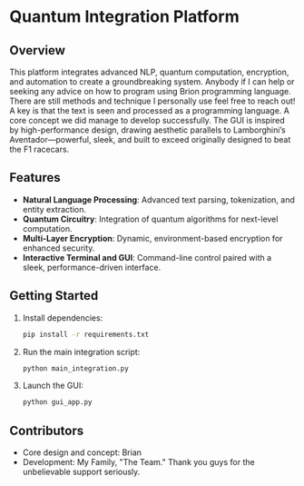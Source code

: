 # Quantum Integration Platform

## Overview
This platform integrates advanced NLP, quantum computation, encryption, and automation to create a groundbreaking system. Anybody if I can help or seeking any advice on how to program using Brion programming language. There are still methods and technique I personally use feel free to reach out! A key is that the text is seen and processed as a programming language. A core concept we did manage to develop successfully. The GUI is inspired by high-performance design, drawing aesthetic parallels to Lamborghini’s Aventador—powerful, sleek, and built to exceed originally designed to beat the F1 racecars.

## Features
- **Natural Language Processing**: Advanced text parsing, tokenization, and entity extraction.
- **Quantum Circuitry**: Integration of quantum algorithms for next-level computation.
- **Multi-Layer Encryption**: Dynamic, environment-based encryption for enhanced security.
- **Interactive Terminal and GUI**: Command-line control paired with a sleek, performance-driven interface.

## Getting Started
1. Install dependencies:
    ```bash
    pip install -r requirements.txt
    ```
2. Run the main integration script:
    ```bash
    python main_integration.py
    ```
3. Launch the GUI:
    ```bash
    python gui_app.py
    ```

## Contributors
- Core design and concept: Brian
- Development: My Family, "The Team." Thank you guys for the unbelievable support seriously.

